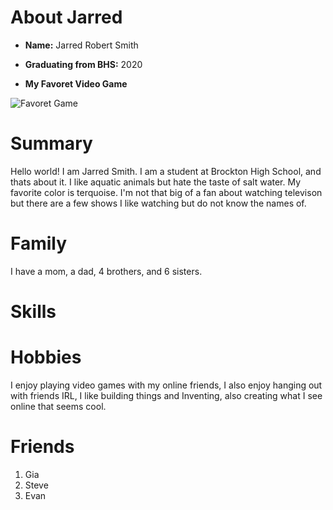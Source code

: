 # About Jarred

- **Name:** Jarred Robert Smith

- **Graduating from BHS:** 2020

- **My Favoret Video Game** 

![Favoret Game](https://upload.wikimedia.org/wikipedia/en/thumb/0/05/Call_of_Duty_Black_Ops_II_box_artwork.png/220px-Call_of_Duty_Black_Ops_II_box_artwork.png)


# Summary
Hello world! I am Jarred Smith. I am a student at Brockton High School, and thats about it. I like aquatic animals but hate the taste of salt water. My favorite color is terquoise. I'm not that big of a fan about watching televison but there are a few shows I like watching but do not know the names of.

# Family 
I have a mom, a dad, 4 brothers, and 6 sisters.

# Skills

# Hobbies
I enjoy playing video games with my online friends, I also enjoy hanging out with friends IRL, I like building things and Inventing, also creating what I see online that seems cool.
# Friends 
1. Gia
1. Steve
1. Evan 
